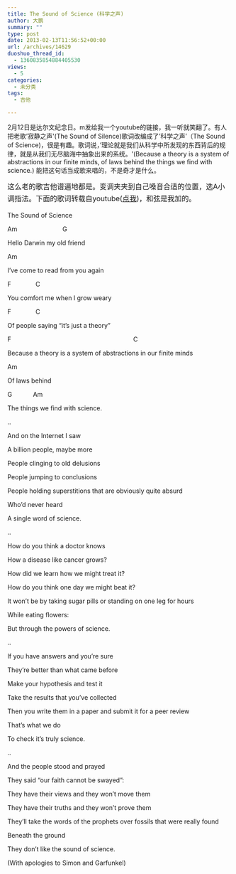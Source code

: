 ```yaml
---
title: The Sound of Science (科学之声)
author: 大鹏
summary: ""
type: post
date: 2013-02-13T11:56:52+00:00
url: /archives/14629
duoshuo_thread_id:
  - 1360835854884405530
views:
  - 5
categories:
  - 未分类
tags:
  - 吉他

---
```

2月12日是达尔文纪念日。m发给我一个youtube的链接，我一听就笑翻了。有人把老歌&#8217;寂静之声'(The Sound of Silence)歌词改编成了&#8217;科学之声&#8217;（The Sound of Science)，很是有趣。歌词说，&#8217;理论就是我们从科学中所发现的东西背后的规律，就是从我们无尽脑海中抽象出来的系统。'(Because a theory is a system of abstractions in our finite minds, of laws behind the things we find with science.) 能把这句话当成歌来唱的，不是奇才是什么。



<span style="line-height: 1.714285714; font-size: 1rem;">这么老的歌吉他谱遍地都是。变调夹夹到自己嗓音合适的位置，选A小调指法。下面的歌词转载自youtube(<a href="http://youtu.be/0TZkKylFHDo">点我</a>)，和弦是我加的。</span>

The Sound of Science

Am                          G
  
Hello Darwin my old friend
  
Am
  
I&#8217;ve come to read from you again
  
F              C
  
You comfort me when I grow weary
  
F              C
  
Of people saying &#8220;it&#8217;s just a theory&#8221;
  
F                                                                      C
  
Because a theory is a system of abstractions in our finite minds
  
Am
  
Of laws behind
  
G            Am
  
The things we find with science.
  
..
  
And on the Internet I saw
  
A billion people, maybe more
  
People clinging to old delusions
  
People jumping to conclusions
  
People holding superstitions that are obviously quite absurd
  
Who&#8217;d never heard
  
A single word of science.
  
..
  
How do you think a doctor knows
  
How a disease like cancer grows?
  
How did we learn how we might treat it?
  
How do you think one day we might beat it?
  
It won&#8217;t be by taking sugar pills or standing on one leg for hours
  
While eating flowers:
  
But through the powers of science.
  
..
  
If you have answers and you&#8217;re sure
  
They&#8217;re better than what came before
  
Make your hypothesis and test it
  
Take the results that you&#8217;ve collected
  
Then you write them in a paper and submit it for a peer review
  
That&#8217;s what we do
  
To check it&#8217;s truly science.
  
..
  
And the people stood and prayed
  
They said &#8220;our faith cannot be swayed&#8221;:
  
They have their views and they won&#8217;t move them
  
They have their truths and they won&#8217;t prove them
  
They&#8217;ll take the words of the prophets over fossils that were really found
  
Beneath the ground
  
They don&#8217;t like the sound of science.
  
(With apologies to Simon and Garfunkel)

